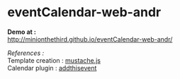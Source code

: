 # eventCalendar-web-andr

**Demo at :**<br/>
http://minionthethird.github.io/eventCalendar-web-andr/

_References :_ <br/>
Template creation : [mustache.js](https://github.com/janl/mustache.js) <br/>
Calendar plugin : [addthisevent](https://addthisevent.com/)
